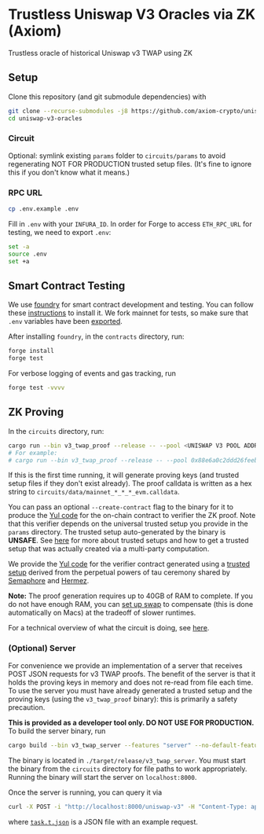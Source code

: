 # Trustless Uniswap V3 Oracles via ZK (Axiom)

Trustless oracle of historical Uniswap v3 TWAP using ZK

## Setup

Clone this repository (and git submodule dependencies) with

```bash
git clone --recurse-submodules -j8 https://github.com/axiom-crypto/uniswap-v3-oracles.git
cd uniswap-v3-oracles
```

### Circuit

Optional: symlink existing `params` folder to `circuits/params` to avoid regenerating NOT FOR PRODUCTION trusted setup files. (It's fine to ignore this if you don't know what it means.)

### RPC URL

```bash
cp .env.example .env
```

Fill in `.env` with your `INFURA_ID`. In order for Forge to access `ETH_RPC_URL` for testing, we need to export `.env`:

```bash
set -a
source .env
set +a
```

## Smart Contract Testing

We use [foundry](https://book.getfoundry.sh/) for smart contract development and testing. You can follow these [instructions](https://book.getfoundry.sh/getting-started/installation) to install it.
We fork mainnet for tests, so make sure that `.env` variables have been [exported](#rpc-url).

After installing `foundry`, in the `contracts` directory, run:

```bash
forge install
forge test
```

For verbose logging of events and gas tracking, run

```bash
forge test -vvvv
```

## ZK Proving

In the `circuits` directory, run:

```bash
cargo run --bin v3_twap_proof --release -- --pool <UNISWAP V3 POOL ADDRESS> --start <TWAP START BLOCK NUMBER> --end <TWAP END BLOCK NUMBER>
# For example:
# cargo run --bin v3_twap_proof --release -- --pool 0x88e6a0c2ddd26feeb64f039a2c41296fcb3f5640 --start 12376729 --end 16416686
```

If this is the first time running, it will generate proving keys (and trusted setup files if they don't exist already).
The proof calldata is written as a hex string to `circuits/data/mainnet_*_*_*_evm.calldata`.

You can pass an optional `--create-contract` flag to the binary for it to produce the [Yul code](./circuits/data/mainnet_evm.yul) for the on-chain contract to verifier the ZK proof. Note that this verifier depends on the universal trusted setup you provide in the `params` directory. The trusted setup auto-generated by the binary is **UNSAFE**. See [here](https://docs.axiom.xyz/axiom-architecture/how-axiom-works/kzg-trusted-setup) for more about trusted setups and how to get a trusted setup that was actually created via a multi-party computation.

We provide the [Yul code](./circuits/data/deployed_verifier.yul) for the verifier contract generated using a [trusted setup](https://docs.axiom.xyz/axiom-architecture/how-axiom-works/kzg-trusted-setup) derived from the perpetual powers of tau ceremony shared by [Semaphore](https://medium.com/coinmonks/to-mixers-and-beyond-presenting-semaphore-a-privacy-gadget-built-on-ethereum-4c8b00857c9b) and [Hermez](https://www.reddit.com/r/ethereum/comments/iftos6/powers_of_tau_selection_for_hermez_rollup/).

**Note:** The proof generation requires up to 40GB of RAM to complete. If you do not have enough RAM, you can [set up swap](https://www.digitalocean.com/community/tutorials/how-to-add-swap-space-on-ubuntu-20-04) to compensate (this is done automatically on Macs) at the tradeoff of slower runtimes.

For a technical overview of what the circuit is doing, see [here](https://hackmd.io/@jpw/BJEYSD8k2).

### (Optional) Server

For convenience we provide an implementation of a server that receives POST JSON requests for v3 TWAP proofs. The benefit of the server is that it holds the proving keys in memory and does not re-read from file each time. To use the server you must have already generated a trusted setup and the proving keys (using the `v3_twap_proof` binary): this is primarily a safety precaution.

**This is provided as a developer tool only. DO NOT USE FOR PRODUCTION.**
To build the server binary, run

```bash
cargo build --bin v3_twap_server --features "server" --no-default-features --release
```

The binary is located in `./target/release/v3_twap_server`. You must start the binary from the `circuits` directory for file paths to work appropriately. Running the binary will start the server on `localhost:8000`.

Once the server is running, you can query it via

```bash
curl -X POST -i "http://localhost:8000/uniswap-v3" -H "Content-Type: application/json" -d @data/task.t.json
```

where [`task.t.json`](./circuits/data/task.t.json) is a JSON file with an example request.
